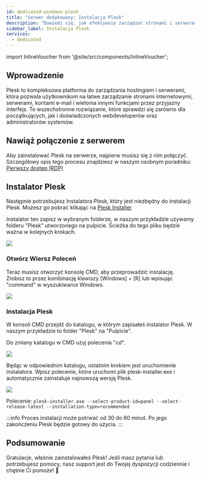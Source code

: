 ```yaml
---
id: dedicated-windows-plesk
title: "Serwer dedykowany: Instalacja Plesk"
description: "Dowiedz się, jak efektywnie zarządzać stronami i serwerami z Plesk – dla początkujących i ekspertów → Sprawdź teraz"
sidebar_label: Instalacja Plesk
services:
  - dedicated
---
```


import InlineVoucher from '@site/src/components/InlineVoucher';

## Wprowadzenie

Plesk to kompleksowa platforma do zarządzania hostingiem i serwerami, która pozwala użytkownikom na łatwe zarządzanie stronami internetowymi, serwerami, kontami e-mail i wieloma innymi funkcjami przez przyjazny interfejs. To wszechstronne rozwiązanie, które sprawdzi się zarówno dla początkujących, jak i doświadczonych webdeveloperów oraz administratorów systemów.

<InlineVoucher />

## Nawiąż połączenie z serwerem

Aby zainstalować Plesk na serwerze, najpierw musisz się z nim połączyć. Szczegółowy opis tego procesu znajdziesz w naszym osobnym poradniku: [Pierwszy dostęp (RDP)](vserver-windows-userdp.md)

## Instalator Plesk

Następnie potrzebujesz Instalatora Plesk, który jest niezbędny do instalacji Plesk. Możesz go pobrać klikając na [Plesk Installer](https://installer-win.plesk.com/plesk-installer.exe)

Instalator ten zapisz w wybranym folderze, w naszym przykładzie używamy folderu "Plesk" utworzonego na pulpicie. Ścieżka do tego pliku będzie ważna w kolejnych krokach.

![](https://screensaver01.zap-hosting.com/index.php/s/qpQK28F3oPezWR8/preview)

### Otwórz Wiersz Poleceń

Teraz musisz otworzyć konsolę CMD, aby przeprowadzić instalację.  
Zrobisz to przez kombinację klawiszy [Windows] + [R] lub wpisując "command" w wyszukiwarce Windows.

![](https://screensaver01.zap-hosting.com/index.php/s/ZHCiRtYrFK43Xbn/preview)

### Instalacja Plesk

W konsoli CMD przejdź do katalogu, w którym zapisałeś instalator Plesk. W naszym przykładzie to folder "Plesk" na "Pulpicie".

Do zmiany katalogu w CMD użyj polecenia "*cd*".

![](https://screensaver01.zap-hosting.com/index.php/s/sCCpiogDGsrGN9F/preview)

Będąc w odpowiednim katalogu, ostatnim krokiem jest uruchomienie instalatora. Wpisz polecenie, które uruchomi plik plesk-installer.exe i automatycznie zainstaluje najnowszą wersję Plesk.

![](https://screensaver01.zap-hosting.com/index.php/s/TKrkZagQr4CC7Hr/preview)

Polecenie: `plesk-installer.exe --select-product-id=panel --select-release-latest --installation-type=recommended`

:::info
Proces instalacji może potrwać od 30 do 60 minut. Po jego zakończeniu Plesk będzie gotowy do użycia.
:::

## Podsumowanie

Gratulacje, właśnie zainstalowałeś Plesk! Jeśli masz pytania lub potrzebujesz pomocy, nasz support jest do Twojej dyspozycji codziennie i chętnie Ci pomoże! 🙂

<InlineVoucher />